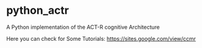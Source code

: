 # python_actr
A Python implementation of the ACT-R cognitive Architecture

Here you can check for Some Tutorials:
https://sites.google.com/view/ccmr
